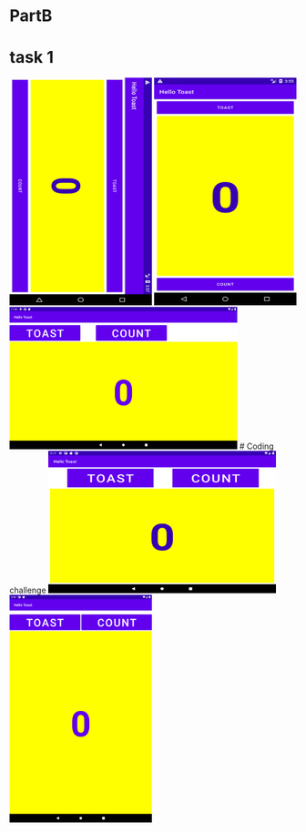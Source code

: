 # PartB
# task 1
<img src="images/hellotost2.png" width="250" height="400">
<img src="images/hellotost3.png" width="250" height="400">
<img src="images/task1.png" width="400" height="250">
# Coding challenge
<img src="images/codingchallenge.png" width="400" height="250">
<img src="images/codingchallengehor.png" width="250" height="400">
